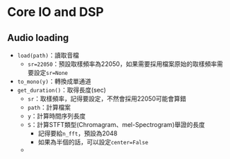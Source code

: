 # Core IO and DSP


## Audio loading
+ `load(path)`：讀取音檔
    + `sr=22050`：預設取樣頻率為22050，如果需要採用檔案原始的取樣頻率需要設定`sr=None`
+ `to_mono(y)`：轉換成單通道
+ `get_duration()`：取得長度(sec)
    + `sr`：取樣頻率，記得要設定，不然會採用22050可能會算錯
    + `path`：計算檔案
    + `y`：計算時間序列長度
    + `S`：計算STFT類型(Chromagram、mel-Spectrogram)舉證的長度
        + 記得要給`n_fft`，預設為2048
        + 如果為半個的話，可以設定`center=False`
    + 